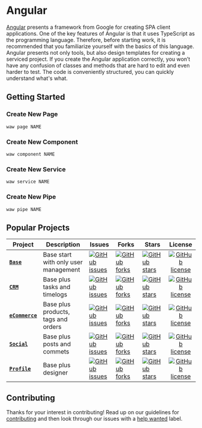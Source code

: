 # Angular
[Angular](https://angular.io) presents a framework from Google for creating SPA client applications. One of the key features of Angular is that it uses TypeScript as the programming language. Therefore, before starting work, it is recommended that you familiarize yourself with the basics of this language. Angular presents not only tools, but also design templates for creating a serviced project. If you create the Angular application correctly, you won’t have any confusion of classes and methods that are hard to edit and even harder to test. The code is conveniently structured, you can quickly understand what's what.

## Getting Started
### Create New Page
`waw page NAME`
### Create New Component
`waw component NAME`
### Create New Service
`waw service NAME`
### Create New Pipe
`waw pipe NAME`

## Popular Projects
| Project | Description | Issues | Forks | Stars | License |
| ------- | ------- | ------- | ------- | ------- |:-----:|
| [**`Base`**](https://github.com/WebArtWork/wawNgx) | Base start with only user management | [![GitHub issues](https://img.shields.io/github/issues/WebArtWork/wawNgx)](https://github.com/WebArtWork/wawNgx/issues) | [![GitHub forks](https://img.shields.io/github/forks/WebArtWork/wawNgx)](https://github.com/WebArtWork/wawNgx/network) | [![GitHub stars](https://img.shields.io/github/stars/WebArtWork/wawNgx)](https://github.com/WebArtWork/wawNgx/stargazers) | [![GitHub license](https://img.shields.io/github/license/WebArtWork/wawNgx)](https://github.com/WebArtWork/wawNgx/blob/master/LICENSE)
| [**`CRM`**](https://github.com/WebArtWork/wawNgxCrm) | Base plus tasks and timelogs | [![GitHub issues](https://img.shields.io/github/issues/WebArtWork/wawNgxCrm)](https://github.com/WebArtWork/wawNgxCrm/issues) | [![GitHub forks](https://img.shields.io/github/forks/WebArtWork/wawNgxCrm)](https://github.com/WebArtWork/wawNgxCrm/network) | [![GitHub stars](https://img.shields.io/github/stars/WebArtWork/wawNgxCrm)](https://github.com/WebArtWork/wawNgxCrm/stargazers) | [![GitHub license](https://img.shields.io/github/license/WebArtWork/wawNgxCrm)](https://github.com/WebArtWork/wawNgxCrm/blob/master/LICENSE)
| [**`eCommerce`**](https://github.com/WebArtWork/wawNgxeCommerce) | Base plus products, tags and orders | [![GitHub issues](https://img.shields.io/github/issues/WebArtWork/wawNgxeCommerce)](https://github.com/WebArtWork/wawNgxeCommerce/issues) | [![GitHub forks](https://img.shields.io/github/forks/WebArtWork/wawNgxeCommerce)](https://github.com/WebArtWork/wawNgxeCommerce/network) | [![GitHub stars](https://img.shields.io/github/stars/WebArtWork/wawNgxeCommerce)](https://github.com/WebArtWork/wawNgxeCommerce/stargazers) | [![GitHub license](https://img.shields.io/github/license/WebArtWork/wawNgxeCommerce)](https://github.com/WebArtWork/wawNgxeCommerce/blob/master/LICENSE)
| [**`Social`**](https://github.com/WebArtWork/wawNgxSocial) | Base plus posts and commets | [![GitHub issues](https://img.shields.io/github/issues/WebArtWork/wawNgxSocial)](https://github.com/WebArtWork/wawNgxSocial/issues) | [![GitHub forks](https://img.shields.io/github/forks/WebArtWork/wawNgxSocial)](https://github.com/WebArtWork/wawNgxSocial/network) | [![GitHub stars](https://img.shields.io/github/stars/WebArtWork/wawNgxSocial)](https://github.com/WebArtWork/wawNgxSocial/stargazers) | [![GitHub license](https://img.shields.io/github/license/WebArtWork/wawNgxSocial)](https://github.com/WebArtWork/wawNgxSocial/blob/master/LICENSE)
| [**`Profile`**](https://github.com/WebArtWork/wawNgxProfile) | Base plus designer | [![GitHub issues](https://img.shields.io/github/issues/WebArtWork/wawNgxProfile)](https://github.com/WebArtWork/wawNgxProfile/issues) | [![GitHub forks](https://img.shields.io/github/forks/WebArtWork/wawNgxProfile)](https://github.com/WebArtWork/wawNgxProfile/network) | [![GitHub stars](https://img.shields.io/github/stars/WebArtWork/wawNgxProfile)](https://github.com/WebArtWork/wawNgxProfile/stargazers) | [![GitHub license](https://img.shields.io/github/license/WebArtWork/wawNgxProfile)](https://github.com/WebArtWork/wawNgxProfile/blob/master/LICENSE)

## Contributing
Thanks for your interest in contributing! Read up on our guidelines for
[contributing](https://github.com/WebArtWork/angular/CONTRIBUTING.md)
and then look through our issues with a [help wanted](https://github.com/WebArtWork/angular/issues?q=is%3Aopen+is%3Aissue+label%3A%22help+wanted%22)
label.
